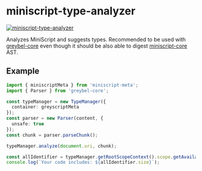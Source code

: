 # miniscript-type-analyzer

[![miniscript-type-analyzer](https://circleci.com/gh/ayecue/miniscript-type-analyzer.svg?style=svg)](https://circleci.com/gh/ayecue/miniscript-type-analyzer)

Analyzes MiniScript and suggests types. Recommended to be used with [greybel-core](https://github.com/ayecue/greybel-core) even though it should be also able to digest [miniscript-core](https://github.com/ayecue/miniscript-core) AST.

## Example
```ts
import { miniscriptMeta } from 'miniscript-meta';
import { Parser } from 'greybel-core';

const typeManager = new TypeManager({
  container: greyscriptMeta
});
const parser = new Parser(content, {
  unsafe: true
});
const chunk = parser.parseChunk();

typeManager.analyze(document.uri, chunk);

const allIdentifier = typeManager.getRootScopeContext().scope.getAvailableIdentifier();
console.log(`Your code includes: ${allIdentifier.size}`);
```